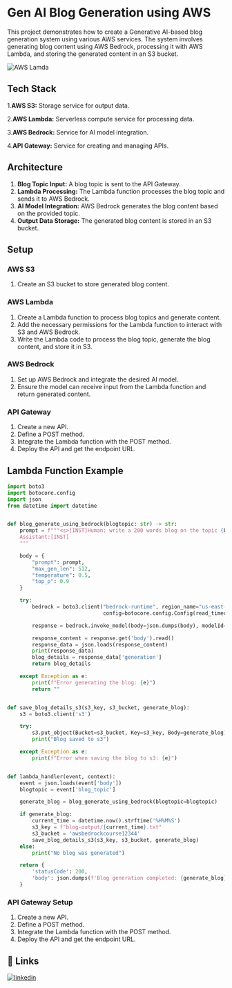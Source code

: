 # Gen AI Blog Generation using AWS

This project demonstrates how to create a Generative AI-based blog generation system using various AWS services. The system involves generating blog content using AWS Bedrock, processing it with AWS Lambda, and storing the generated content in an S3 bucket.

![AWS Lamda](https://github.com/puneetgani/GenAIusingAWS/assets/106878112/8f3e4320-0a72-4ccb-9566-b4d0f513c1dc)

## Tech Stack

1.**AWS S3:** Storage service for output data.

2.**AWS Lambda:** Serverless compute service for processing data.

3.**AWS Bedrock:** Service for AI model integration.

4.**API Gateway:** Service for creating and managing APIs.

## Architecture

1. **Blog Topic Input:** A blog topic is sent to the API Gateway.
2. **Lambda Processing:** The Lambda function processes the blog topic and sends it to AWS Bedrock.
3. **AI Model Integration:** AWS Bedrock generates the blog content based on the provided topic.
4. **Output Data Storage:** The generated blog content is stored in an S3 bucket.

## Setup

### AWS S3

1. Create an S3 bucket to store generated blog content.

### AWS Lambda

1. Create a Lambda function to process blog topics and generate content.
2. Add the necessary permissions for the Lambda function to interact with S3 and AWS Bedrock.
3. Write the Lambda code to process the blog topic, generate the blog content, and store it in S3.

### AWS Bedrock

1. Set up AWS Bedrock and integrate the desired AI model.
2. Ensure the model can receive input from the Lambda function and return generated content.

### API Gateway

1. Create a new API.
2. Define a POST method.
3. Integrate the Lambda function with the POST method.
4. Deploy the API and get the endpoint URL.

## Lambda Function Example

```python
import boto3
import botocore.config
import json
from datetime import datetime


def blog_generate_using_bedrock(blogtopic: str) -> str:
    prompt = f"""<s>[INST]Human: write a 200 words blog on the topic {blogtopic}
    Assistant:[INST]
    """

    body = {
        "prompt": prompt,
        "max_gen_len": 512,
        "temperature": 0.5,
        "top_p": 0.9
    }

    try:
        bedrock = boto3.client("bedrock-runtime", region_name="us-east-1",
                               config=botocore.config.Config(read_timeout=300, retries={'max_attempts': 3}))

        response = bedrock.invoke_model(body=json.dumps(body), modelId='meta.llama3-70b-instruct-v1:0')

        response_content = response.get('body').read()
        response_data = json.loads(response_content)
        print(response_data)
        blog_details = response_data['generation']
        return blog_details

    except Exception as e:
        print(f"Error generating the blog: {e}")
        return ""


def save_blog_details_s3(s3_key, s3_bucket, generate_blog):
    s3 = boto3.client('s3')

    try:
        s3.put_object(Bucket=s3_bucket, Key=s3_key, Body=generate_blog)
        print("Blog saved to s3")

    except Exception as e:
        print(f"Error when saving the blog to s3: {e}")


def lambda_handler(event, context):
    event = json.loads(event['body'])
    blogtopic = event['blog_topic']

    generate_blog = blog_generate_using_bedrock(blogtopic=blogtopic)

    if generate_blog:
        current_time = datetime.now().strftime('%H%M%S')
        s3_key = f"blog-output/{current_time}.txt"
        s3_bucket = 'awsbedrockcourse12344'
        save_blog_details_s3(s3_key, s3_bucket, generate_blog)
    else:
        print("No blog was generated")

    return {
        'statusCode': 200,
        'body': json.dumps(f'Blog generation completed: {generate_blog}')
    }
```

### API Gateway Setup

1. Create a new API.
2. Define a POST method.
3. Integrate the Lambda function with the POST method.
4. Deploy the API and get the endpoint URL.

## 🔗 Links

[![linkedin](https://img.shields.io/badge/linkedin-0A66C2?style=for-the-badge&logo=linkedin&logoColor=white)](https://www.linkedin.com/in/puneetgani)
